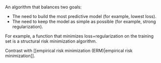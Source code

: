 
An algorithm that balances two goals:

<ul>
<li>The need to build the most predictive model (for example, lowest loss).</li>
<li>The need to keep the model as simple as possible (for example, strong
regularization).</li>
</ul>

For example, a function that minimizes loss+regularization on the
training set is a structural risk minimization algorithm.

Contrast with [[empirical risk minimization (ERM)|empirical risk minimization]].


